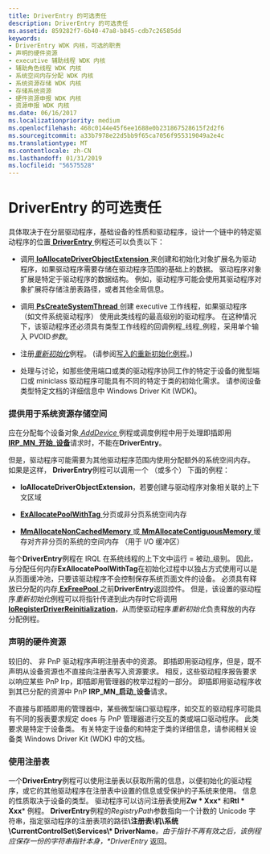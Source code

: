 ```yaml
---
title: DriverEntry 的可选责任
description: DriverEntry 的可选责任
ms.assetid: 859282f7-6b40-47a8-b845-cdb7c26585dd
keywords:
- DriverEntry WDK 内核，可选的职责
- 声明的硬件资源
- executive 辅助线程 WDK 内核
- 辅助角色线程 WDK 内核
- 系统空间内存分配 WDK 内核
- 系统资源存储 WDK 内核
- 存储系统资源
- 硬件资源申报 WDK 内核
- 资源申报 WDK 内核
ms.date: 06/16/2017
ms.localizationpriority: medium
ms.openlocfilehash: 468c0144e45f6ee1688e0b231867528615f2d2f6
ms.sourcegitcommit: a33b7978e22d5bb9f65ca7056f955319049a2e4c
ms.translationtype: MT
ms.contentlocale: zh-CN
ms.lasthandoff: 01/31/2019
ms.locfileid: "56575528"
---
```

# <a name="driverentrys-optional-responsibilities"></a>DriverEntry 的可选责任





具体取决于在分层驱动程序，基础设备的性质和驱动程序，设计一个链中的特定驱动程序的位置[ **DriverEntry** ](https://msdn.microsoft.com/library/windows/hardware/ff544113)例程还可以负责以下：

-   调用[ **IoAllocateDriverObjectExtension** ](https://msdn.microsoft.com/library/windows/hardware/ff548233)来创建和初始化对象扩展名为驱动程序，如果驱动程序需要存储在驱动程序范围的基础上的数据。 驱动程序对象扩展是特定于驱动程序的数据结构。 例如，驱动程序可能会使用其驱动程序对象扩展将存储注册表路径，或者其他全局信息。

-   调用[ **PsCreateSystemThread** ](https://msdn.microsoft.com/library/windows/hardware/ff559932)创建 executive 工作线程，如果驱动程序 （如文件系统驱动程序） 使用此类线程的最高级别的驱动程序。 在这种情况下，该驱动程序还必须具有类型工作线程的回调例程\_线程\_例程，采用单个输入 PVOID*参数*。

-   注册[*重新初始化*](https://msdn.microsoft.com/library/windows/hardware/ff561022)例程。 (请参阅[写入的重新初始化例程](writing-a-reinitialize-routine.md)。)

-   处理与讨论，如那些使用端口或类的驱动程序协同工作的特定于设备的微型端口或 miniclass 驱动程序可能具有不同的特定于类的初始化需求。 请参阅设备类型特定文档的详细信息中 Windows Driver Kit (WDK)。

### <a name="providing-storage-for-system-resources"></a>提供用于系统资源存储空间

应在分配每个设备对象[ *AddDevice* ](https://msdn.microsoft.com/library/windows/hardware/ff540521)例程或调度例程中用于处理即插即用[ **IRP\_MN\_开始\_设备**](https://msdn.microsoft.com/library/windows/hardware/ff551749)请求时，不能在**DriverEntry**。

但是，驱动程序可能需要为其他驱动程序范围内使用分配额外的系统空间内存。 如果是这样， **DriverEntry**例程可以调用一个 （或多个） 下面的例程：

-   **IoAllocateDriverObjectExtension**，若要创建与驱动程序对象相关联的上下文区域

-   [**ExAllocatePoolWithTag** ](https://msdn.microsoft.com/library/windows/hardware/ff544520)分页或非分页系统空间内存

-   [**MmAllocateNonCachedMemory** ](https://msdn.microsoft.com/library/windows/hardware/ff554479)或[ **MmAllocateContiguousMemory** ](https://msdn.microsoft.com/library/windows/hardware/ff554460)缓存对齐非分页的系统的空间内存 （用于 I/O 缓冲区）

每个**DriverEntry**例程在 IRQL 在系统线程的上下文中运行 = 被动\_级别。 因此，与分配任何内存**ExAllocatePoolWithTag**在初始化过程中以独占方式使用可以是从页面缓冲池，只要该驱动程序不会控制保存系统页面文件的设备。 必须具有释放已分配的内存[ **ExFreePool** ](https://msdn.microsoft.com/library/windows/hardware/ff544590)之前**DriverEntry**返回控件。 但是，该设置的驱动程序*重新初始化*例程可以将指针传递到此内存时它将调用[ **IoRegisterDriverReinitialization**](https://msdn.microsoft.com/library/windows/hardware/ff549511)，从而使驱动程序*重新初始化*负责释放的内存分配例程。

### <a href="" id="claiming-hardware-resources-"></a>声明的硬件资源

较旧的、 非 PnP 驱动程序声明注册表中的资源。 即插即用驱动程序，但是，既不声明从设备资源也不直接向注册表写入资源要求。 相反，这些驱动程序报告要求以响应某些 PnP Irp，即插即用管理器的枚举过程的一部分。 即插即用驱动程序收到其已分配的资源中 PnP **IRP\_MN\_启动\_设备**请求。

不直接与即插即用的管理器中，某些微型端口驱动程序，如交互的驱动程序可能具有不同的报表要求规定 does 与 PnP 管理器进行交互的类或端口驱动程序。 此类要求是特定于设备类。 有关特定于设备的和特定于类的详细信息，请参阅相关设备类 Windows Driver Kit (WDK) 中的文档。

### <a name="using-the-registry"></a>使用注册表

一个**DriverEntry**例程可以使用注册表以获取所需的信息，以便初始化的驱动程序，或它的其他驱动程序在注册表中设置的信息或受保护的子系统来使用。 信息的性质取决于设备的类型。 驱动程序可以访问注册表使用**Zw * Xxx*** 和**Rtl * Xxx*** 例程。 **DriverEntry**例程的*RegistryPath*参数指向一个计数的 Unicode 字符串，指定驱动程序的注册表项的路径<strong>\\注册表\\机\\系统\\CurrentControlSet\\Services\\* DriverName</strong><em>。由于指针不再有效之后，该例程应保存一份的字符串指针本身，**DriverEntry</em>* 返回。

 

 




